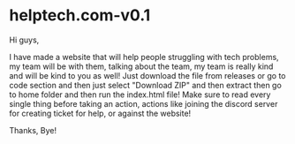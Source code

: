 # helptech.com-v0.1

Hi guys,

I have made a website that will help people struggling with tech problems,
my team will be with them, talking about the team, my team is really kind
and will be kind to you as well! Just download the file from releases or
go to code section and then just select "Download ZIP" and then extract
then go to home folder and then run the index.html file! Make sure to
read every single thing before taking an action, actions like joining the
discord server for creating ticket for help, or against the website!

Thanks,
Bye!
